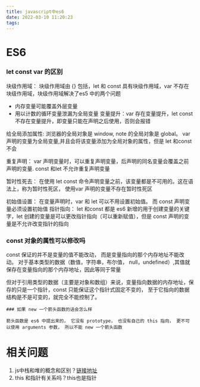 ```yaml
---
title: javascript中es6
date: 2022-03-10 11:20:23
tags:
---
```


# ES6

   ### let const var 的区别
   块级作用域： 块级作用域由 {} 包括，let 和 const 具有块级作用域，var 不存在块级作用域，块级作用域解决了es5 中的两个问题

   * 内存变量可能覆盖外层变量
   * 用以计数的循环变量泄漏为全局变量
   变量提升：var 存在变量提升，let const 不存在变量提升，即变量只能在声明之后使用，否则会报错

   给全局添加属性: 浏览器的全局对象是 window, note 的全局对象是 global。 var声明的变量为全局变量,并且会将该变量添加为全局对象的属性，但是 let 和const 不会

   重复声明： var 声明变量时，可以重复声明变量，后声明的同名变量会覆盖之前声明的变量. const 和let 不允许重复声明变量

   暂时性死去： 在使用 let const 命令声明变量之前，该变量都是不可用的。这在语法上，称为暂时性死区， 使用var 声明的变量不存在暂时性死区

   初始值设置： 在变量声明时，var 和 let 可以不用设置初始值。 而 const 声明变量必须设置初始值
   指针指向： let 和const 都是 es6 新增的用于创建变量的关键字，let 创建的变量是可以更改指针指向（可以重新赋值），但是 const 声明的变量是不允许改变指针的指向

   ### const 对象的属性可以修改吗

   const 保证的并不是变量的值不能改动， 而是变量指向的那个内存地址不能改动。 对于基本类型的数据（数值，字符串，布尔值， null，undefined）,其值就保存在变量指向的那个内存地址，因此等同于常量

   但对于引用类型的数据（主要是对象和数组）来说，变量指向数据的内存地址，保存的只是一个指针，const 只能保证这个指针式固定不变的， 至于它指向的数据结构是不是可变的，就完全不能控制了。

    ### 如果 new 一个箭头函数的话会怎么样

    箭头函数是 es6 中提出来的， 它没有 prototype， 也没有自己的 this 指向， 更不可以使用 arguments 参数， 所以不能 new 一个箭头函数

 # 相关问题 

1. js中栈和堆的概念和区别？[链接地址](https://juejin.cn/post/6854573215327617031)
2. this 和指针有关系吗？this也是指针